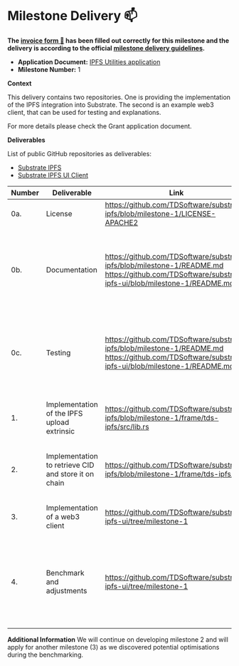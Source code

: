 # Milestone Delivery :mailbox:

**The [invoice form :pencil:](https://docs.google.com/forms/d/e/1FAIpQLSfmNYaoCgrxyhzgoKQ0ynQvnNRoTmgApz9NrMp-hd8mhIiO0A/viewform) has been filled out correctly for this milestone and the delivery is according to the official [milestone delivery guidelines](https://github.com/w3f/Grants-Program/blob/master/docs/Support%20Docs/milestone-deliverables-guidelines.md).**  

* **Application Document:** [IPFS Utilities application](https://github.com/w3f/Grants-Program/blob/master/applications/ipfs_utilities.md)
* **Milestone Number:** 1

**Context**

This delivery contains two repositories. One is providing the implementation of the IPFS integration into Substrate. The second is an example web3 client, that can be used for testing and explanations.

For more details please check the Grant application document.

**Deliverables**

List of public GitHub repositories as deliverables:
* [Substrate IPFS](https://github.com/TDSoftware/substrate-ipfs/tree/milestone-1)
* [Substrate IPFS UI Client](https://github.com/TDSoftware/substrate-ipfs-ui/tree/milestone-1)

| Number | Deliverable                                          | Link                                                                                                                                               | Notes                                                                                                                       |
| ------ | ---------------------------------------------------- | -------------------------------------------------------------------------------------------------------------------------------------------------- | --------------------------------------------------------------------------------------------------------------------------- |
| 0a.    | License                                              | https://github.com/TDSoftware/substrate-ipfs/blob/milestone-1/LICENSE-APACHE2                                                                      | Apache 2.0                                                                                                                  |
| 0b.    | Documentation                                        | https://github.com/TDSoftware/substrate-ipfs/blob/milestone-1/README.md https://github.com/TDSoftware/substrate-ipfs-ui/blob/milestone-1/README.md | We provided **inline documentation** of the code, a meaningful readme for all modified modules in the repositories.         |
| 0c.    | Testing                                              | https://github.com/TDSoftware/substrate-ipfs/blob/milestone-1/README.md https://github.com/TDSoftware/substrate-ipfs-ui/blob/milestone-1/README.md | Core functions are covered by unit tests as far as reasonably applicable to ensure functionality and robustness.            |
| 1.     | Implementation of the IPFS upload extrinsic          | https://github.com/TDSoftware/substrate-ipfs/blob/milestone-1/frame/tds-ipfs/src/lib.rs                                                            | Please check the tds-ipfs and tds-ipfs-core frame module.                                                                   |
| 2.     | Implementation to retrieve CID and store it on chain | https://github.com/TDSoftware/substrate-ipfs/blob/milestone-1/frame/tds-ipfs/                                                                      | Offchain logic was extended to allow submitting and storing the CID on chain.                                               |
| 3.     | Implementation of a web3 client                      | https://github.com/TDSoftware/substrate-ipfs-ui/tree/milestone-1                                                                                   | Please check the readme file for detail information.                                                                        |
| 4.     | Benchmark and adjustments                            | https://github.com/TDSoftware/substrate-ipfs-ui/tree/milestone-1                                                                                   | The web3 client was used to perform benchmarking. The results will be used for further optimisations of the implementation. |

**Additional Information**
We will continue on developing milestone 2 and will apply for another milestone (3) as we discovered potential optimisations during the benchmarking.
